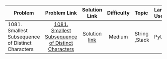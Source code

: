 

| Problem         | Problem Link                                       |           Solution Link               |Difficulty          |Topic |Language Used|
| ------------- |:--------------------------------------------:| :------------------------------------:|:------------------:|:------------|:--------|
|  1081. Smallest Subsequence of Distinct Characters| [1081. Smallest Subsequence of Distinct Characters](https://leetcode.com/problems/smallest-subsequence-of-distinct-characters/) | [Solution link](https://github.com/ritikjain833/Leetcode_Solved_Problems/blob/main/LinkedList/2.%20Add%20Two%20Numbers.py) |  Medium|String ,Stack| Python|
